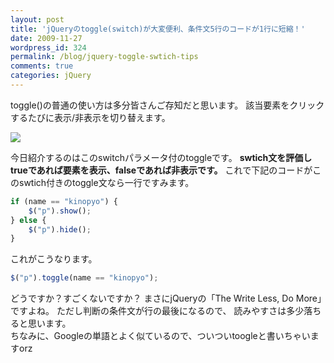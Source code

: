 ```yaml
---
layout: post
title: 'jQueryのtoggle(switch)が大変便利、条件文5行のコードが1行に短縮！'
date: 2009-11-27
wordpress_id: 324
permalink: /blog/jquery-toggle-swtich-tips
comments: true
categories: jQuery
---
```

toggle()の普通の使い方は多分皆さんご存知だと思います。
該当要素をクリックするたびに表示/非表示を切り替えます。

![](http://f.hatena.ne.jp/images/fotolife/k/kinopyo/20091128/20091128134759.gif)

今日紹介するのはこのswitchパラメータ付のtoggleです。
**swtich文を評価しtrueであれば要素を表示、falseであれば非表示です。**
これで下記のコードがこのswtich付きのtoggle文なら一行ですみます。

```javascript
if (name == "kinopyo") {
	$("p").show();
} else {
	$("p").hide();
}
```

これがこうなります。

```js
$("p").toggle(name == "kinopyo");
```

どうですか？すごくないですか？
まさにjQueryの「The Write Less, Do More」ですよね。
ただし判断の条件文が行の最後になるので、
読みやすさは多少落ちると思います。
<br/>
ちなみに、Googleの単語とよく似ているので、ついついtoogleと書いちゃいますorz